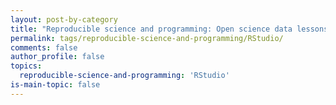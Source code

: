 ```yaml
---
layout: post-by-category
title: "Reproducible science and programming: Open science data lessons"
permalink: tags/reproducible-science-and-programming/RStudio/
comments: false
author_profile: false
topics:
  reproducible-science-and-programming: 'RStudio'
is-main-topic: false
---
```

